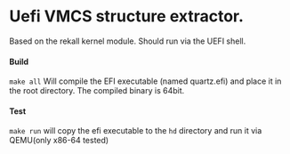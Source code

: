 # Uefi VMCS structure extractor.
Based on the rekall kernel module.
Should run via the UEFI shell.

#### Build
`make all`
Will compile the EFI executable (named quartz.efi) and place it in the root directory.
The compiled binary is 64bit.

#### Test
`make run` will copy the efi executable to the `hd` directory and run it via QEMU(only x86-64 tested)